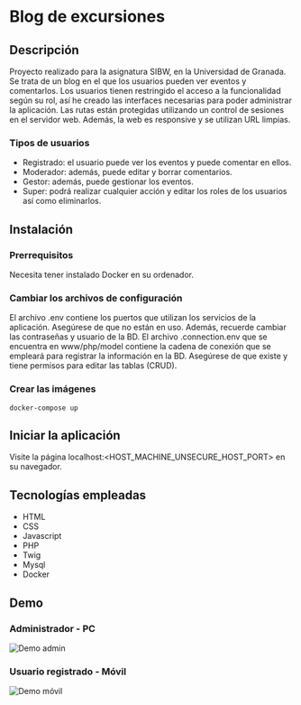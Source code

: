 # Blog de excursiones

## Descripción
Proyecto realizado para la asignatura SIBW, en la Universidad de Granada. Se trata de un blog en el que los usuarios pueden ver eventos y comentarlos.
Los usuarios tienen restringido el acceso a la funcionalidad según su rol, así he creado las interfaces necesarias para poder administrar la aplicación. Las rutas están protegidas utilizando un control de sesiones en el servidor web. Además, la web es responsive y se utilizan URL limpias.

### Tipos de usuarios
* Registrado: el usuario puede ver los eventos y puede comentar en ellos.
* Moderador: además, puede editar y borrar comentarios.
* Gestor: además, puede gestionar los eventos.
* Super: podrá realizar cualquier acción y editar los roles de los usuarios así como eliminarlos.

## Instalación

### Prerrequisitos
Necesita tener instalado Docker en su ordenador.

### Cambiar los archivos de configuración
El archivo .env contiene los puertos que utilizan los servicios de la aplicación. Asegúrese de que no están en uso. Además, recuerde cambiar las contraseñas y usuario de la BD. El archivo .connection.env que se encuentra en www/php/model contiene la cadena de conexión que se empleará para registrar la información en la BD. Asegúrese de que existe y tiene permisos para editar las tablas (CRUD).

### Crear las imágenes

```
docker-compose up
```

## Iniciar la aplicación
Visite la página localhost:<HOST_MACHINE_UNSECURE_HOST_PORT> en su navegador.

## Tecnologías empleadas
- HTML
- CSS
- Javascript
- PHP
- Twig
- Mysql
- Docker

## Demo

### Administrador - PC 
![Demo admin](demo/Admin.gif)

### Usuario registrado - Móvil
![Demo móvil](demo/Movil.gif)


